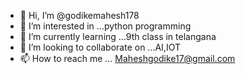 

- 👋 Hi, I’m @godikemahesh178
- 👀 I’m interested in ...python programming
- 🌱 I’m currently learning ...9th class in telangana
- 💞️ I’m looking to collaborate on ...AI,IOT
- 📫 How to reach me ...
Maheshgodike17@gmail.com 

